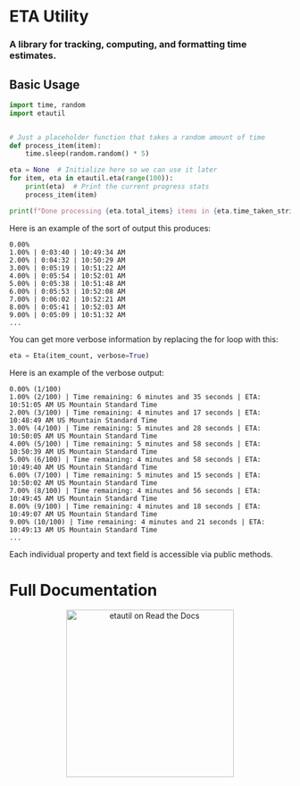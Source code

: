 # ETA Utility
### A library for tracking, computing, and formatting time estimates.

## Basic Usage

```python
import time, random
import etautil


# Just a placeholder function that takes a random amount of time
def process_item(item):
    time.sleep(random.random() * 5)

eta = None  # Initialize here so we can use it later
for item, eta in etautil.eta(range(100)):
    print(eta)  # Print the current progress stats
    process_item(item)

print(f"Done processing {eta.total_items} items in {eta.time_taken_string()}!\n")
```

Here is an example of the sort of output this produces:
```
0.00%
1.00% | 0:03:40 | 10:49:34 AM
2.00% | 0:04:32 | 10:50:29 AM
3.00% | 0:05:19 | 10:51:22 AM
4.00% | 0:05:54 | 10:52:01 AM
5.00% | 0:05:38 | 10:51:48 AM
6.00% | 0:05:53 | 10:52:08 AM
7.00% | 0:06:02 | 10:52:21 AM
8.00% | 0:05:41 | 10:52:03 AM
9.00% | 0:05:09 | 10:51:32 AM
...
```

You can get more verbose information by replacing the for loop with this:
```python
eta = Eta(item_count, verbose=True)
```
Here is an example of the verbose output:
```
0.00% (1/100)
1.00% (2/100) | Time remaining: 6 minutes and 35 seconds | ETA: 10:51:05 AM US Mountain Standard Time
2.00% (3/100) | Time remaining: 4 minutes and 17 seconds | ETA: 10:48:49 AM US Mountain Standard Time
3.00% (4/100) | Time remaining: 5 minutes and 28 seconds | ETA: 10:50:05 AM US Mountain Standard Time
4.00% (5/100) | Time remaining: 5 minutes and 58 seconds | ETA: 10:50:39 AM US Mountain Standard Time
5.00% (6/100) | Time remaining: 4 minutes and 58 seconds | ETA: 10:49:40 AM US Mountain Standard Time
6.00% (7/100) | Time remaining: 5 minutes and 15 seconds | ETA: 10:50:02 AM US Mountain Standard Time
7.00% (8/100) | Time remaining: 4 minutes and 56 seconds | ETA: 10:49:45 AM US Mountain Standard Time
8.00% (9/100) | Time remaining: 4 minutes and 18 seconds | ETA: 10:49:07 AM US Mountain Standard Time
9.00% (10/100) | Time remaining: 4 minutes and 21 seconds | ETA: 10:49:13 AM US Mountain Standard Time
...
```

Each individual property and text field is accessible via public methods.

# Full Documentation
<p align="center"><a href="https://python-etautil.readthedocs.io/en/latest/index.html"><img src="https://brand-guidelines.readthedocs.org/_images/logo-wordmark-vertical-dark.png" width="300px" alt="etautil on Read the Docs"></a></p>

